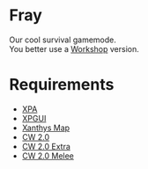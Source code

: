 # Fray
Our cool survival gamemode.<br>
You better use a [Workshop](https://steamcommunity.com/sharedfiles/filedetails/?id=2763014257) version.

# Requirements
* [XPA](https://github.com/XenPare/XPA)
* [XPGUI](https://github.com/XenPare/XPGUI)
* [Xanthys Map](https://steamcommunity.com/sharedfiles/filedetails/?id=1998638783)
* [CW 2.0](https://steamcommunity.com/sharedfiles/filedetails/?id=349050451)
* [CW 2.0 Extra](https://steamcommunity.com/sharedfiles/filedetails/?id=358608166)
* [CW 2.0 Melee](https://steamcommunity.com/sharedfiles/filedetails/?id=707343339)
